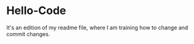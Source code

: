 # Hello-Code
It's an edition of my readme file, where I am training how to change and commit changes.
